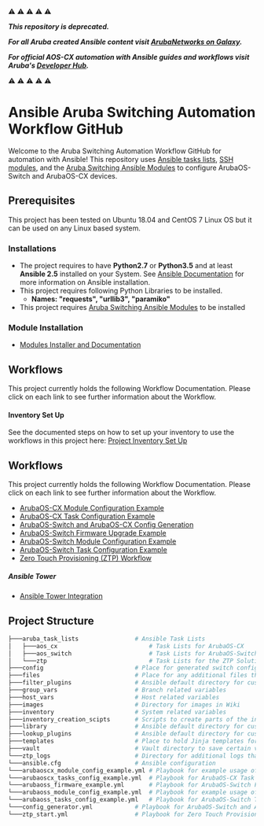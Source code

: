 :warning: :warning: :warning: :warning: :warning: 

**_This repository is deprecated._**

**_For all Aruba created Ansible content visit [ArubaNetworks on Galaxy](https://galaxy.ansible.com/arubanetworks)._**

**_For official AOS-CX automation with Ansible guides and workflows visit Aruba's [Developer Hub](https://developer.arubanetworks.com/aruba-aoscx)._**  

:warning: :warning: :warning: :warning: :warning: 
# Ansible Aruba Switching Automation Workflow GitHub 
Welcome to the Aruba Switching Automation Workflow GitHub for automation with Ansible!
This repository uses [Ansible tasks lists](https://github.com/aruba/aruba-switch-ansible/tree/master/aruba_task_lists), [SSH modules](https://github.com/aruba/aruba-switch-ansible/tree/master/library), and the [Aruba Switching Ansible Modules](https://github.com/aruba/aruba-ansible-modules)
 to configure ArubaOS-Switch and ArubaOS-CX devices.

## Prerequisites
This project has been tested on Ubuntu 18.04 and CentOS 7 Linux OS but it can be used on any Linux based system.

### Installations
* The project requires to have **Python2.7** or **Python3.5** and at least **Ansible 2.5** installed on your System. See [Ansible Documentation](https://docs.ansible.com/ansible/latest/installation_guide/intro_installation.html) for more information on Ansible installation.
* This project requires following Python Libraries to be installed. 
    * **Names: "requests", "urllib3", "paramiko"**
* This project requires [Aruba Switching Ansible Modules](https://github.com/aruba/aruba-ansible-modules) to be installed

### Module Installation
* [Modules Installer and Documentation](https://github.com/aruba/aruba-ansible-modules)

    
## Workflows
This project currently holds the following Workflow Documentation. Please click on each link to see further information about the Workflow.

#### Inventory Set Up
See the documented steps on how to set up your inventory to use the workflows in this project here: [Project Inventory Set Up](https://github.com/aruba/aruba-switch-ansible/wiki/Project-Inventory-Set-Up)
    
## Workflows
This project currently holds the following Workflow Documentation. Please click on each link to see further information about the Workflow.

* [ArubaOS-CX Module Configuration Example](https://github.com/aruba/aruba-switch-ansible/wiki/ArubaOS-CX-Module-Configuration-Example)
* [ArubaOS-CX Task Configuration Example](https://github.com/aruba/aruba-switch-ansible/wiki/ArubaOS-CX-Task-Configuration-Example) 
* [ArubaOS-Switch and ArubaOS-CX Config Generation](https://github.com/aruba/aruba-switch-ansible/wiki/ArubaOS-Switch-and-ArubaOS-CX-Config-Generation)
* [ArubaOS-Switch Firmware Upgrade Example](https://github.com/aruba/aruba-switch-ansible/wiki/ArubaOS-Switch-Firmware-Upgrade-Example)
* [ArubaOS-Switch Module Configuration Example](https://github.com/aruba/aruba-switch-ansible/wiki/ArubaOS-Switch-Module-Configuration-Example)
* [ArubaOS-Switch Task Configuration Example](https://github.com/aruba/aruba-switch-ansible/wiki/ArubaOS-Switch-Task-Configuration-Example)
* [Zero Touch Provisioning (ZTP) Workflow](https://github.com/aruba/aruba-switch-ansible/wiki/Zero-Touch-Provisioning-(ZTP)-Workflow)


##### Ansible Tower
* [Ansible Tower Integration](https://github.com/aruba/aruba-switch-ansible/wiki/Ansible-Tower-Integration)



## Project Structure
```bash
├───aruba_task_lists                # Ansible Task Lists
│   ├───aos_cx                          # Task Lists for ArubaOS-CX
│   ├───aos_switch                      # Task Lists for ArubaOS-Switch
│   └───ztp                             # Task Lists for the ZTP Solution
├───config                          # Place for generated switch configs
├───files                           # Place for any additional files that are used in tasks
├───filter_plugins                  # Ansible default directory for custom filter plugins
├───group_vars                      # Branch related variables 
├───host_vars                       # Host related variables
├───images                          # Directory for images in Wiki
├───inventory                       # System related variables
├───inventory_creation_scipts       # Scripts to create parts of the inventory from sources i.e. csv
├───library                         # Ansible default directory for custom modules
├───lookup_plugins                  # Ansible default directory for custom lookup plugins
├───templates                       # Place to hold Jinja templates for config generation
├───vault                           # Vault directory to save certain variables encrypted 
└───ztp_logs                        # Directory for additional logs that get created in the ZTP Solution
└───ansible.cfg                     # Ansible configuration
└───arubaoscx_module_config_example.yml # Playbook for example usage of ArubaOS-CX Modules.
└───arubaoscx_tasks_config_example.yml  # Playbook for ArubaOS-CX Task List Configuration Example Workflow
└───arubaoss_firmware_example.yml       # Playbook for ArubaOS-Switch Firmware Upgrade Example Workflow
└───arubaoss_module_config_example.yml  # Playbook for example usage of ArubaOS-Switch Modules.
└───arubaoss_tasks_config_example.yml   # Playbook for ArubaOS-Switch Task List Configuration Example Workflow
└───config_generator.yml            # Playbook for ArubaOS-Switch and ArubaOS-CX Config Generation Workflow
└───ztp_start.yml                   # Playbook for Zero Touch Provisioning (ZTP) Workflow
```
  
